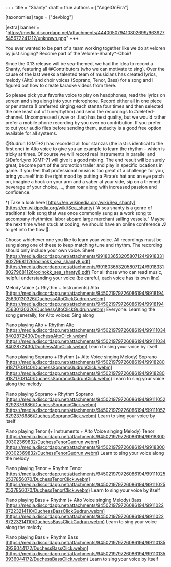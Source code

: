 +++
title = "Shanty"
draft = true
authors = ["AngelOnFira"]

[taxonomies]
tags = ["devblog"]

[extra]
banner = "https://media.discordapp.net/attachments/444005079410802699/963927545672241212/unknown.png"
+++

You ever wanted to be part of a team working together like we do at veloren by just singing? Become part of the Veloren-Shanty*-Choir!

Since the 0.13 release will be sea-themed, we had the idea to record a Shanty, featuring all @Contributors (who we can motivate to sing). Over the cause of the last weeks a talented team of musicians has created lyrics, melody (Alto) and choir voices (Soprano, Tenor, Bass) for a song and I figured out how to create karaoke videos from there.

So please pick your favorite voice to play on headphones, read the lyrics on screen and sing along into your microphone. Record either all in one piece or per stanza (I preferred singing each stanza four times and then selected the one least out of tune/rhythm) and send the recordings to #deleted-channel.
Uncompressed (.wav or .flac) has best quality, but we would rather prefer a mobile phone recording by you over no contribution. If you prefer to cut your audio files before sending them, audacity is a good free option available for all systems.

@Gudrun (GMT+2)  has recorded all four stanzas (the last is identical to the first one) in Alto voice to give you an example to learn the rhythm – which is tricky at times. Of course we will record real instruments in parallel and @DaforLynx [GMT-7] will give it a good mixing. The end result will be surely great, become part of the promotion trailer and play in specific locations in game.
If you feel that professional music is too great of a challenge for you, bring yourself into the right mood by putting a Pirate’s hat and an eye patch on, imagine a hook on your arm and a saber at your side, sip on a themed beverage of your choice, …, then roar along with increased passion and confidence.

*) Take a look here [https://en.wikipedia.org/wiki/Sea_shanty](https://en.wikipedia.org/wiki/Sea_shanty) “A sea shanty is a genre of traditional folk song that was once commonly sung as a work song to accompany rhythmical labor aboard large merchant sailing vessels.”
Maybe the next time when stuck at coding, we should have an online conference ♫ to get into the flow 🛶.

Choose whichever one you like to learn your voice. All recordings must be sung along one of these to keep matching tune and rhythm. The recording should only include your own voice.
Sheet [https://media.discordapp.net/attachments/991803653205807124/991833180279681126/oolnokk_sea_shanty8.pdf](https://media.discordapp.net/attachments/991803653205807124/991833180279681126/oolnokk_sea_shanty8.pdf)
For all those who can read music, helpful understanding your voice (be careful, each voice  has its own line)

Melody Voice (+ Rhythm + Instruments)
Alto
[https://media.discordapp.net/attachments/945021979726086194/991819425630130326/DuchessAltoClickGudrun.webm](https://media.discordapp.net/attachments/945021979726086194/991819425630130326/DuchessAltoClickGudrun.webm)
Everyone: Learning the song generally, for Alto voices: Sing along

Piano playing Alto + Rhythm
Alto
[https://media.discordapp.net/attachments/945021979726086194/991110348402872430/DuchessAltoClick.webm](https://media.discordapp.net/attachments/945021979726086194/991110348402872430/DuchessAltoClick.webm)
Learn to sing your voice by itself

Piano playing Soprano + Rhythm (+ Alto Voice singing Melody)
Soprano
[https://media.discordapp.net/attachments/945021979726086194/991828091871703140/DuchessSopranoGudrunClick.webm](https://media.discordapp.net/attachments/945021979726086194/991828091871703140/DuchessSopranoGudrunClick.webm)
Learn to sing your voice along the melody

Piano playing Soprano + Rhythm
Soprano
[https://media.discordapp.net/attachments/945021979726086194/991110528292376686/DuchessSopranoClick.webm](https://media.discordapp.net/attachments/945021979726086194/991110528292376686/DuchessSopranoClick.webm)
Learn to sing your voice by itself

Piano playing Tenor (+ Instruments + Alto Voice singing Melody)
Tenor
[https://media.discordapp.net/attachments/945021979726086194/991830090302369832/DuchessTenorGudrun.webm](https://media.discordapp.net/attachments/945021979726086194/991830090302369832/DuchessTenorGudrun.webm)
Learn to sing your voice along the melody

Piano playing Tenor + Rhythm
Tenor
[https://media.discordapp.net/attachments/945021979726086194/991110252537856070/DuchessTenorClick.webm](https://media.discordapp.net/attachments/945021979726086194/991110252537856070/DuchessTenorClick.webm)
Learn to sing your voice by itself

Piano playing Bass + Rhythm (+ Alto Voice singing Melody)
Bass
[https://media.discordapp.net/attachments/945021979726086194/991102287223214110/DuchessBassClickGudrun.webm](https://media.discordapp.net/attachments/945021979726086194/991102287223214110/DuchessBassClickGudrun.webm)
Learn to sing your voice along the melody

Piano playing Bass + Rhythm
Bass
[https://media.discordapp.net/attachments/945021979726086194/991101353936044172/DuchessBassClick.webm](https://media.discordapp.net/attachments/945021979726086194/991101353936044172/DuchessBassClick.webm)
Learn to sing your voice by itself

